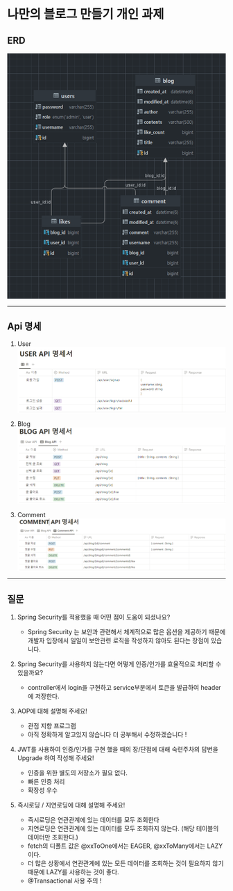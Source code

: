 # 나만의 블로그 만들기 개인 과제

ERD
-
![blog erd.PNG](src%2Fmain%2Fresources%2Fstatic%2FRM%2Fblog%20erd.PNG)

-------------------------------------
Api 명세
-
1. User
![User api.PNG](src%2Fmain%2Fresources%2Fstatic%2FRM%2FUser%20api.PNG)

   
2. Blog
![Blog api.PNG](src%2Fmain%2Fresources%2Fstatic%2FRM%2FBlog%20api.PNG)


3. Comment
![Comment Api.PNG](src%2Fmain%2Fresources%2Fstatic%2FRM%2FComment%20Api.PNG)

-------------------------------------


질문
-
1. Spring Security를 적용했을 때 어떤 점이 도움이 되셨나요?
    - Spring Security 는 보안과 관련해서 체계적으로 많은 옵션을 제공하기 때문에 개발자 입장에서 일일이 보안관련 로직을 작성하지 않아도 된다는 장점이 있습니다.
   
2. Spring Security를 사용하지 않는다면 어떻게 인증/인가를 효율적으로 처리할 수 있을까요?
    - controller에서 login을 구현하고 service부분에서 토큰을 발급하여 header에 저장한다.


3. AOP에 대해 설명해 주세요!
    - 관점 지향 프로그램 
    - 아직 정확하게 알고있지 않습니다 더 공부해서 수정하겠습니다 !
   

4. JWT를 사용하여 인증/인가를 구현 했을 때의 장/단점에 대해 숙련주차의 답변을 Upgrade 하여 작성해 주세요!
    - 인증을 위한 별도의 저장소가 필요 없다. 
    - 빠른 인증 처리
    - 확장성 우수
    
5. 즉시로딩 / 지연로딩에 대해 설명해 주세요!
    - 즉시로딩은 연관관계에 있는 데이터를 모두 조회한다
    - 지연로딩은 연관관계에 있는 데이터를 모두 조회하지 않는다. (해당 테이블의 데이터만 조회한다.)
    - fetch의 디폴트 값은 @xxToOne에서는 EAGER, @xxToMany에서는 LAZY이다.
    - 더 많은 상황에서 연관관계에 있는 모든 데이터를 조회하는 것이 필요하지 않기 때문에 LAZY를 사용하는 것이 좋다.
    - @Transactional 사용 주의 !
